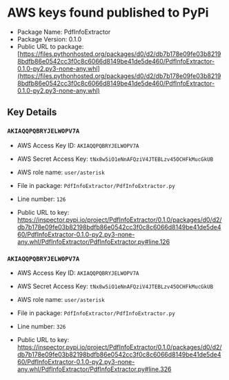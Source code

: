 # AWS keys found published to PyPi

* Package Name: PdfInfoExtractor
* Package Version: 0.1.0
* Public URL to package: [https://files.pythonhosted.org/packages/d0/d2/db7b178e09fe03b82198bdfb86e0542cc3f0c8c6066d8149be41de5de460/PdfInfoExtractor-0.1.0-py2.py3-none-any.whl](https://files.pythonhosted.org/packages/d0/d2/db7b178e09fe03b82198bdfb86e0542cc3f0c8c6066d8149be41de5de460/PdfInfoExtractor-0.1.0-py2.py3-none-any.whl)

## Key Details

### `AKIAQQPQBRYJELWOPV7A`

* AWS Access Key ID: `AKIAQQPQBRYJELWOPV7A`
* AWS Secret Access Key: `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` 
* AWS role name: `user/asterisk`
* File in package: `PdfInfoExtractor/PdfInfoExtractor.py`
* Line number: `126`

* Public URL to key: https://inspector.pypi.io/project/PdfInfoExtractor/0.1.0/packages/d0/d2/db7b178e09fe03b82198bdfb86e0542cc3f0c8c6066d8149be41de5de460/PdfInfoExtractor-0.1.0-py2.py3-none-any.whl/PdfInfoExtractor/PdfInfoExtractor.py#line.126



### `AKIAQQPQBRYJELWOPV7A`

* AWS Access Key ID: `AKIAQQPQBRYJELWOPV7A`
* AWS Secret Access Key: `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` 
* AWS role name: `user/asterisk`
* File in package: `PdfInfoExtractor/PdfInfoExtractor.py`
* Line number: `326`

* Public URL to key: https://inspector.pypi.io/project/PdfInfoExtractor/0.1.0/packages/d0/d2/db7b178e09fe03b82198bdfb86e0542cc3f0c8c6066d8149be41de5de460/PdfInfoExtractor-0.1.0-py2.py3-none-any.whl/PdfInfoExtractor/PdfInfoExtractor.py#line.326


